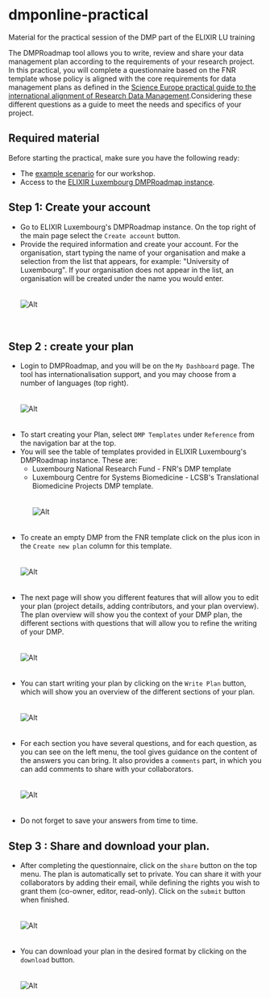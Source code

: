 # dmponline-practical
Material for the practical session of the DMP part of the ELIXIR LU training

The DMPRoadmap tool allows you to write, review and share your data management plan according to the requirements of your research project. In this practical, you will complete a questionnaire based on the FNR template whose policy is aligned with the core requirements for data management plans as defined in the [Science Europe practical guide to the international alignment of Research Data Management](https://www.scienceeurope.org/our-resources/practical-guide-to-the-international-alignment-of-research-data-management/).Considering these different questions as a guide to meet the needs and specifics of your project.


## Required material

Before starting the practical, make sure you have the following ready:

* The [example scenario](https://github.com/elixir-luxembourg/DS-DM-training/blob/master/resources/DM-DP_RunningExample.pdf) for our workshop.
* Access to the [ELIXIR Luxembourg DMPRoadmap instance](https://dmponline.elixir-luxembourg.org/).

## Step 1: Create your account

* Go to ELIXIR Luxembourg's DMPRoadmap instance. On the top right of the main page select the `Create account` button. 
* Provide the required information and create your account. For the organisation, start typing the name of your organisation and make a selection from the list that appears, for example: "University of Luxembourg". If your organisation does not appear in the list, an organisation will be created under the name you would enter. <br/> <br/><br/>![Alt](./create_account.png)<br/><br/><br/>

## Step 2 : create your plan

* Login to DMPRoadmap, and you will be on the `My Dashboard` page. The tool has internationalisation support, and you may choose from a number of languages (top right).<br/> <br/><br/>![Alt](./create_plan.png)<br/><br/><br/>
* To start creating your Plan, select `DMP Templates` under `Reference` from the navigation bar at the top.
* You will see the table of templates provided in ELIXIR Luxembourg's DMPRoadmap instance. These are:
    * Luxembourg National Research Fund - FNR's DMP template
    * Luxembourg Centre for Systems Biomedicine - LCSB's Translational Biomedicine Projects DMP template. <br/><br/><br/>![Alt](./dmp_templates.png)<br/><br/><br/>
* To create an empty DMP from the FNR template click on the plus icon in the `Create new plan` column for this template.<br/><br/><br/>![Alt](./new_plan.png)<br/><br/><br/>
* The next page will show you different features that will allow you to edit your plan (project details, adding contributors, and your plan overview). The plan overview will show you the context of your DMP plan, the different sections with questions that will allow you to refine the writing of your DMP. <br/><br/><br/>![Alt](./project_details.png)<br/><br/><br/>
* You can start writing your plan by clicking on the `Write Plan` button, which will show you an overview of the different sections of your plan. <br/> <br/><br/>![Alt](./write_plan.png)<br/><br/><br/>
* For each section you have several questions, and for each question, as you can see on the left menu, the tool gives guidance on the content of the answers you can bring. It also provides a `comments` part, in which you can add comments to share with your collaborators. <br/> <br/><br/>![Alt](./write_plan2.png)<br/><br/><br/>
* Do not forget to save your answers from time to time.

## Step 3 : Share and download your plan.

* After completing the questionnaire, click on the `share` button on the top menu. The plan is automatically set to private. You can share it with your collaborators by adding their email, while defining the rights you wish to grant them (co-owner, editor, read-only). Click on the `submit` button when finished. <br/> <br/><br/>![Alt](./share.png)<br/><br/><br/>
* You can download your plan in the desired format by clicking on the `download` button. <br/> <br/><br/>![Alt](./download.png)<br/><br/><br/>
